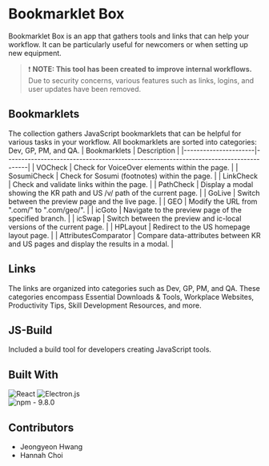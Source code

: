 # Bookmarklet Box 

Bookmarklet Box is an app that gathers tools and links that can help your workflow. It can be particularly useful for newcomers or when setting up new equipment.<br>
> :exclamation: **NOTE: This tool has been created to improve internal workflows.**<br>Due to security concerns, various features such as links, logins, and  user updates have been removed. 


## Bookmarklets
The collection gathers JavaScript bookmarklets that can be helpful for various tasks in your workflow. All bookmarklets are sorted into categories: Dev, GP, PM, and QA.
| Bookmarklets    | Description                                                                         |
|----------------------|-------------------------------------------------------------------------------------|
| VOCheck              | Check for VoiceOver elements within the page.                                       |
| SosumiCheck          | Check for Sosumi (footnotes) within the page.                                       |
| LinkCheck            | Check and validate links within the page.                                           |
| PathCheck            | Display a modal showing the KR path and US /v/ path of the current page.            |
| GoLive               | Switch between the preview page and the live page.                                  |
| GEO                  | Modify the URL from ".com/" to ".com/geo/".                                         |
| icGoto               | Navigate to the preview page of the specified branch.                               |
| icSwap               | Switch between the preview and ic-local versions of the current page.               |
| HPLayout             | Redirect to the US homepage layout page.                                            |
| AttributesComparator | Compare data-attributes between KR and US pages and display the results in a modal. |

## Links
The links are organized into categories such as Dev, GP, PM, and QA. These categories encompass Essential Downloads & Tools, Workplace Websites, Productivity Tips, Skill Development Resources, and more.

## JS-Build
Included a build tool for developers creating JavaScript tools.


## Built With
![React](https://img.shields.io/badge/react-%2320232a.svg?style=for-the-badge&logo=react&logoColor=%2361DAFB)
![Electron.js](https://img.shields.io/badge/Electron-191970?style=for-the-badge&logo=Electron&logoColor=white)<br>
![npm - 9.8.0](https://img.shields.io/static/v1?label=npm&message=9.8.0&color=2ea44f)

## Contributors
- Jeongyeon Hwang
- Hannah Choi